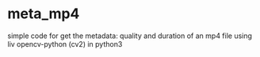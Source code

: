 # meta_mp4
simple code for get the metadata: quality and duration of an mp4 file using liv opencv-python (cv2) in python3
